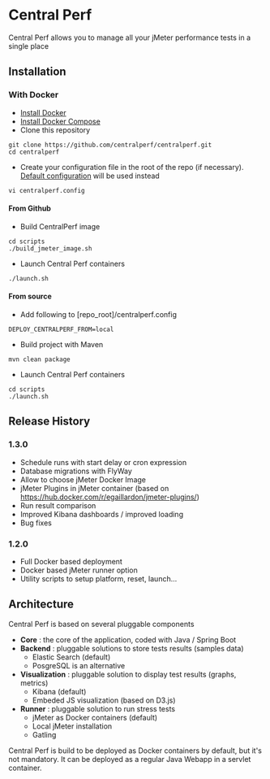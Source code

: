 # Central Perf

Central Perf allows you to manage all your jMeter performance tests in a single place

## Installation

### With Docker

- [Install Docker](https://docs.docker.com/install/)
- [Install Docker Compose](https://docs.docker.com/compose/install/)
- Clone this repository
```
git clone https://github.com/centralperf/centralperf.git
cd centralperf
```
- Create your configuration file in the root of the repo (if necessary). [Default configuration](src/main/docker/.env) will be used instead
```
vi centralperf.config
```

#### From Github
- Build CentralPerf image
```
cd scripts
./build_jmeter_image.sh
```
- Launch Central Perf containers
```
./launch.sh
```

#### From source
- Add following to [repo_root]/centralperf.config
```
DEPLOY_CENTRALPERF_FROM=local
```
- Build project with Maven
```
mvn clean package
```
- Launch Central Perf containers
```
cd scripts
./launch.sh
```

## Release History

### 1.3.0

- Schedule runs with start delay or cron expression
- Database migrations with FlyWay
- Allow to choose jMeter Docker Image
- jMeter Plugins in jMeter container (based on https://hub.docker.com/r/egaillardon/jmeter-plugins/)
- Run result comparison
- Improved Kibana dashboards / improved loading
- Bug fixes 

### 1.2.0

- Full Docker based deployment
- Docker based jMeter runner option
- Utility scripts to setup platform, reset, launch...

## Architecture

Central Perf is based on several pluggable components
- **Core** : the core of the application, coded with Java / Spring Boot
- **Backend** : pluggable solutions to store tests results (samples data)
    - Elastic Search (default)
    - PosgreSQL is an alternative
- **Visualization** : pluggable solution to display test results (graphs, metrics)
    - Kibana (default)
    - Embeded JS visualization (based on D3.js)
- **Runner** : pluggable solution to run stress tests
    - jMeter as Docker containers (default)
    - Local jMeter installation
    - Gatling
    
 Central Perf is build to be deployed as Docker containers by default, but it's not mandatory. 
 It can be deployed as a regular Java Webapp in a servlet container.
